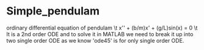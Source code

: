 # Simple_pendulam
ordinary differential equation of pendulam \t
x'' + (b/m)x' + (g/L)sin(x) = 0 \t
It is a 2nd order ODE and to solve it in MATLAB we need to break it up into two single order ODE as we know 'ode45' is for only single order ODE.
